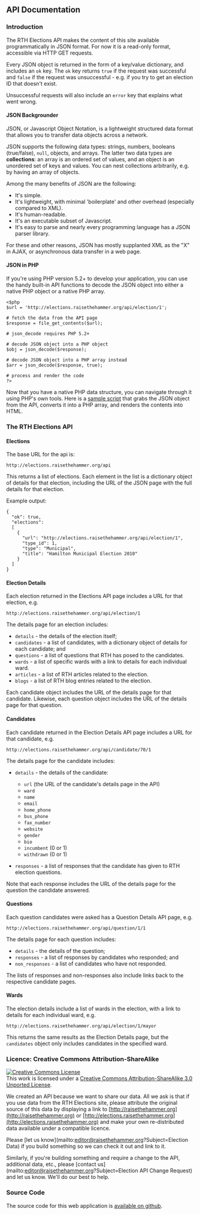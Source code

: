 ## API Documentation

### Introduction

The RTH Elections API makes the content of this site available programmatically in JSON format. For now it is a read-only format, accessible via HTTP GET requests.

Every JSON object is returned in the form of a key/value dictionary, and includes an `ok` key. The `ok` key returns `true` if the request was successful and `false` if the request was unsuccessful - e.g. if you try to get an election ID that doesn't exist.

Unsuccessful requests will also include an `error` key that explains what went wrong.

#### JSON Backgrounder

JSON, or Javascript Object Notation, is a lightweight structured data format that allows you to transfer data objects across a network.

JSON supports the following data types: strings, numbers, booleans (true/false), `null`, objects, and arrays. The latter two data types are **collections**:  an array is an ordered set of values, and an object is an unordered set of keys and values. You can nest collections arbitrarily, e.g. by having an array of objects.

Among the many benefits of JSON are the following:

* It's simple.
* It's lightweight, with minimal 'boilerplate' and other overhead (especially compared to XML).
* It's human-readable.
* It's an executable subset of Javascript.
* It's easy to parse and nearly every programming language has a JSON parser library.

For these and other reasons, JSON has mostly supplanted XML as the "X" in AJAX, or asynchronous data transfer in a web page.

#### JSON in PHP

If you're using PHP version 5.2+ to develop your application, you can use the handy built-in API functions to decode the JSON object into either a native PHP object or a native PHP array.

    <$php
    $url = 'http://elections.raisethehammer.org/api/election/1';

    # fetch the data from the API page
    $response = file_get_contents($url);

    # json_decode requires PHP 5.2+

    # decode JSON object into a PHP object
    $obj = json_decode($response);

    # decode JSON object into a PHP array instead
    $arr = json_decode($response, true);

    # process and render the code
    ?>

Now that you have a native PHP data structure, you can navigate through it using PHP's own tools. Here is a [sample script](http://gist.github.com/617837) that grabs the JSON object from the API, converts it into a PHP array, and renders the contents into HTML.

### The RTH Elections API

#### Elections

The base URL for the api is:

    http://elections.raisethehammer.org/api

This returns a list of elections. Each element in the list is a dictionary object of details for that election, including the URL of the JSON page with the full details for that election.

Example output:

    {
      "ok": true,
      "elections":
      [
        {
          "url": "http://elections.raisethehammer.org/api/election/1",
          "type_id": 1,
          "type": "Municipal",
          "title": "Hamilton Municipal Election 2010"
        }
      ]
    }

#### Election Details

Each election returned in the Elections API page includes a URL for that election, e.g.

    http://elections.raisethehammer.org/api/election/1

The details page for an election includes:

* `details` - the details of the election itself;
* `candidates` - a list of candidates, with a dictionary object of details for each candidate; and
* `questions` - a list of questions that RTH has posed to the candidates.
* `wards` - a list of specific wards with a link to details for each individual ward.
* `articles` - a list of RTH articles related to the election.
* `blogs` - a list of RTH blog entries related to the election.

Each candidate object includes the URL of the details page for that candidate. Likewise, each question object includes the URL of the details page for that question.

#### Candidates

Each candidate returned in the Election Details API page includes a URL for that candidate, e.g.

    http://elections.raisethehammer.org/api/candidate/70/1

The details page for the candidate includes:

* `details` - the details of the candidate:
    - `url` (the URL of the candidate's details page in the API)
    - `ward`
    - `name`
    - `email`
    - `home_phone`
    - `bus_phone`
    - `fax_number`
    - `website`
    - `gender`
    - `bio`
    - `incumbent` (0 or 1)
    - `withdrawn`  (0 or 1)

* `responses` - a list of responses that the candidate has given to RTH election questions.

Note that each response includes the URL of the details page for the question the candidate answered.

#### Questions

Each question candidates were asked has a Question Details API page, e.g.

    http://elections.raisethehammer.org/api/question/1/1

The details page for each question includes:

* `details` - the details of the question;
* `responses` - a list of responses by candidates who responded; and
* `non_responses` - a list of candidates who have not responded.

The lists of responses and non-responses also include links back to the respective candidate pages.

#### Wards

The election details include a list of wards in the election, with a link to details for each individual ward, e.g.

    http://elections.raisethehammer.org/api/election/1/mayor

This returns the same results as the Election Details page, but the `candidates` object only includes candidates in the specified ward.

### Licence: Creative Commons Attribution-ShareAlike

<p><a rel="license" href="http://creativecommons.org/licenses/by-sa/3.0/"><img alt="Creative Commons License" style="border-width: 0pt;" src="http://i.creativecommons.org/l/by-sa/3.0/88x31.png"></a><br>This work is licensed under a <a rel="license" href="http://creativecommons.org/licenses/by-sa/3.0/">Creative Commons Attribution-ShareAlike 3.0 Unported License</a>.</p>

We created an API because we want to share our data. All we ask is that if you use data from the RTH Elections site, please attribute the original source of this data by displaying a link to [http://raisethehammer.org](http://raisethehammer.org) or [http://elections.raisethehammer.org](http://elections.raisethehammer.org) and make your own re-distributed data available under a compatible licence.

Please [let us know](mailto:editor@raisethehammer.org?Subject=Election Data) if you build something so we can check it out and link to it.

Similarly, if you're building something and require a change to the API, additional data, etc., please [contact us](mailto:editor@raisethehammer.org?Subject=Election API Change Request) and let us know. We'll do our best to help.

### Source Code

The source code for this web application is [available on github]().
